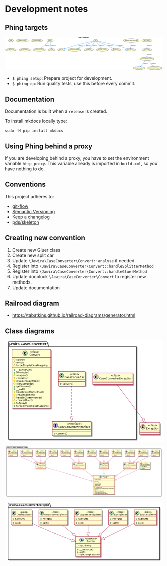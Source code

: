 Development notes
=================

Phing targets
-------------

[![Phing targets](./images/build.png "Phing targets")](./images/build.png)

- `$ phing setup`: Prepare project for development.
- `$ phing qa`: Run quality tests, use this before every commit.

Documentation
-------------

Documentation is built when a `release` is created.

To install mkdocs locally type:

[comment]: <> (https://stackoverflow.com/a/41352413/4345061)

```console
sudo -H pip install mkdocs
```

Using Phing behind a proxy
--------------------------

If you are developing behind a proxy, you have to set the environment 
variable `http_proxy`. This variable already is imported in `build.xml`, so you
have nothing to do.

Conventions
-----------

This project adheres to:

- [git-flow]
- [Semantic Versioning]
- [Keep a changelog]
- [pds/skeleton]

Creating new convention
-----------------------

1. Create new Gluer class
2. Create new split car
3. Update `\Jawira\CaseConverter\Convert::analyse` if needed
4. Register into `\Jawira\CaseConverter\Convert::handleSplitterMethod`
5. Register into `\Jawira\CaseConverter\Convert::handleGluerMethod`
6. Update docblock `\Jawira\CaseConverter\Convert` to register new methods.
7. Update documentation

Railroad diagram
----------------

- <https://tabatkins.github.io/railroad-diagrams/generator.html>

Class diagrams
--------------

[![Phing targets](./images/uml-case-converter.png "CaseConverter namespace")](./images/uml-case-converter.png)

[![Phing targets](./images/uml-glue.png "Glue namespace")](./images/uml-glue.png)

[![Phing targets](./images/uml-split.png "Split namespace")](./images/uml-split.png)

[git-flow]: https://github.com/petervanderdoes/gitflow-avh
[Keep a changelog]: http://keepachangelog.com/en/1.0.0/
[mkdocs]: https://www.mkdocs.org/#installation
[mkdocs-material]: https://github.com/squidfunk/mkdocs-material
[pds/skeleton]: https://github.com/php-pds/skeleton
[Phive]: https://phar.io/
[Semantic Versioning]: http://semver.org/
[Composer]: https://getcomposer.org/
